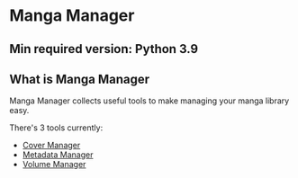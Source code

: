 # Manga Manager

## Min required version: Python 3.9

## What is Manga Manager

Manga Manager collects useful tools to make managing your manga library easy.

There's 3 tools currently:

- [Cover Manager](https://github.com/ThePromidius/Manga-Manager/wiki/Cover-Manager)
- [Metadata Manager](https://github.com/ThePromidius/Manga-Manager/wiki/Metadata-Manager)
- [Volume Manager](https://github.com/ThePromidius/Manga-Manager/wiki/Volume-Manager)